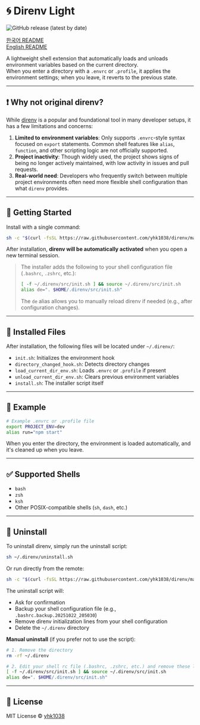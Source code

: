 # 🌀 Direnv Light

![GitHub release (latest by date)](https://img.shields.io/github/v/release/yhk1038/direnv?style=flat-square)

[한국어 README](./README.ko.md)\
[English README](./README.md)

A lightweight shell extension that automatically loads and unloads environment variables based on the current directory.\
When you enter a directory with a `.envrc` or `.profile`, it applies the environment settings; when you leave, it reverts to the previous state.

---

## ❗ Why not original direnv?

While [direnv](https://github.com/direnv/direnv) is a popular and foundational tool in many developer setups, it has a few limitations and concerns:

1. **Limited to environment variables**: Only supports `.envrc`-style syntax focused on `export` statements. Common shell features like `alias`, `function`, and other scripting logic are not officially supported.
2. **Project inactivity**: Though widely used, the project shows signs of being no longer actively maintained, with low activity in issues and pull requests.
3. **Real-world need**: Developers who frequently switch between multiple project environments often need more flexible shell configuration than what `direnv` provides.

---

## 🚀 Getting Started

Install with a single command:

```sh
sh -c "$(curl -fsSL https://raw.githubusercontent.com/yhk1038/direnv/main/install.sh)"
```

After installation, **direnv will be automatically activated** when you open a new terminal session.

> The installer adds the following to your shell configuration file (`.bashrc`, `.zshrc`, etc.):
> ```bash
> [ -f ~/.direnv/src/init.sh ] && source ~/.direnv/src/init.sh
> alias de=". $HOME/.direnv/src/init.sh"
> ```
>
> The `de` alias allows you to manually reload direnv if needed (e.g., after configuration changes).

---

## 📂 Installed Files

After installation, the following files will be located under `~/.direnv/`:

- `init.sh`: Initializes the environment hook
- `directory_changed_hook.sh`: Detects directory changes
- `load_current_dir_env.sh`: Loads `.envrc` or `.profile` if present
- `unload_current_dir_env.sh`: Clears previous environment variables
- `install.sh`: The installer script itself

---

## 🧪 Example

```bash
# Example .envrc or .profile file
export PROJECT_ENV=dev
alias run="npm start"
```

When you enter the directory, the environment is loaded automatically, and it's cleaned up when you leave.

---

## ✅ Supported Shells

- `bash`
- `zsh`
- `ksh`
- Other POSIX-compatible shells (`sh`, `dash`, etc.)

---

## 🧹 Uninstall

To uninstall direnv, simply run the uninstall script:

```sh
sh ~/.direnv/uninstall.sh
```

Or run directly from the remote:

```sh
sh -c "$(curl -fsSL https://raw.githubusercontent.com/yhk1038/direnv/main/uninstall.sh)"
```

The uninstall script will:
- Ask for confirmation
- Backup your shell configuration file (e.g., `.bashrc.backup.20251022_205030`)
- Remove direnv initialization lines from your shell configuration
- Delete the `~/.direnv` directory

**Manual uninstall** (if you prefer not to use the script):

```sh
# 1. Remove the directory
rm -rf ~/.direnv

# 2. Edit your shell rc file (.bashrc, .zshrc, etc.) and remove these lines:
[ -f ~/.direnv/src/init.sh ] && source ~/.direnv/src/init.sh
alias de=". $HOME/.direnv/src/init.sh"
```

---

## 📄 License

MIT License © [yhk1038](https://github.com/yhk1038)

